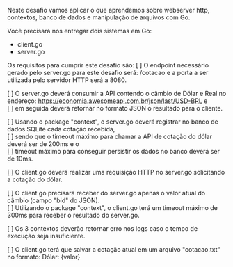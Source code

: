 Neste desafio vamos aplicar o que aprendemos sobre webserver http, contextos, banco de dados e manipulação de arquivos com Go.
 
Você precisará nos entregar dois sistemas em Go:
- client.go
- server.go
 
Os requisitos para cumprir este desafio são:
[ ] O endpoint necessário gerado pelo server.go para este desafio será: /cotacao e a porta a ser utilizada pelo servidor HTTP será a 8080.
  
[ ] O server.go deverá consumir a API contendo o câmbio de Dólar e Real no endereço: https://economia.awesomeapi.com.br/json/last/USD-BRL e  
[ ] em seguida deverá retornar no formato JSON o resultado para o cliente.
  
[ ] Usando o package "context", o server.go deverá registrar no banco de dados SQLite cada cotação recebida,  
[ ] sendo que o timeout máximo para chamar a API de cotação do dólar deverá ser de 200ms e o  
[ ] timeout máximo para conseguir persistir os dados no banco deverá ser de 10ms.  
  
[ ] O client.go deverá realizar uma requisição HTTP no server.go solicitando a cotação do dólar.  
  
[ ] O client.go precisará receber do server.go apenas o valor atual do câmbio (campo "bid" do JSON).  
[ ] Utilizando o package "context", o client.go terá um timeout máximo de 300ms para receber o resultado do server.go.  
  
[ ] Os 3 contextos deverão retornar erro nos logs caso o tempo de execução seja insuficiente.  
  
[ ] O client.go terá que salvar a cotação atual em um arquivo "cotacao.txt" no formato: Dólar: {valor}  
